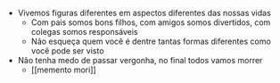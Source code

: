 - Vivemos figuras diferentes em aspectos diferentes das nossas vidas
	- Com pais somos bons filhos, com amigos somos divertidos, com colegas somos responsáveis
	- Não esqueça quem você é dentre tantas formas diferentes como você pode ser visto
- Não tenha medo de passar vergonha, no final todos vamos morrer
	- [[memento mori]]